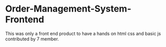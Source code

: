 # Order-Management-System-Frontend
This was only a front end product to have a hands on html css and basic js contributed by 7 member.
